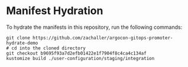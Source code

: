 # Manifest Hydration

To hydrate the manifests in this repository, run the following commands:

```shell
git clone https://github.com/zachaller/argocon-gitops-promoter-hydrate-demo
# cd into the cloned directory
git checkout b9695f93a7d2efb01422e1f7904f8c4ca4c134af
kustomize build ./user-configuration/staging/integration
```
